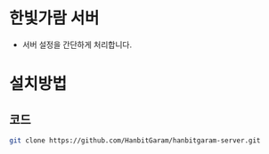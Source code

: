 # 한빛가람 서버
- 서버 설정을 간단하게 처리합니다.

# 설치방법
## 코드
```sh
git clone https://github.com/HanbitGaram/hanbitgaram-server.git
```